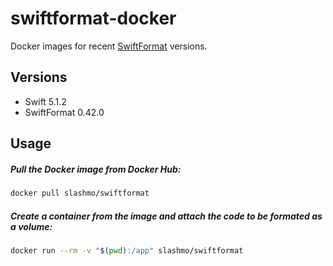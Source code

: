 # swiftformat-docker

Docker images for recent [SwiftFormat](https://github.com/nicklockwood/SwiftFormat) versions.

## Versions

- Swift 5.1.2
- SwiftFormat 0.42.0

## Usage

##### Pull the Docker image from Docker Hub:

```bash
docker pull slashmo/swiftformat
```

##### Create a container from the image and attach the code to be formated as a volume:

```bash
docker run --rm -v "$(pwd):/app" slashmo/swiftformat
```
